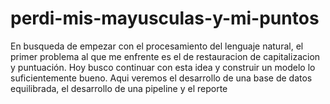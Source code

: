 # perdi-mis-mayusculas-y-mi-puntos
En busqueda de empezar con el procesamiento del lenguaje natural, el primer problema al que me enfrente es el de restauracion de capitalizacion y puntuación. Hoy busco continuar con esta idea y construir un modelo lo suficientemente bueno. Aqui veremos el desarrollo de una base de datos equilibrada, el desarrollo de una pipeline y el reporte
